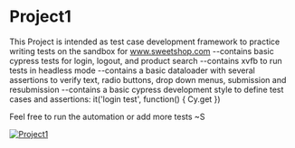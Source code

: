 # Project1

This Project is intended as test case development framework to practice writing tests on the sandbox for www.sweetshop.com
--contains basic cypress tests for login, logout, and product search
--contains xvfb to run tests in headless mode
--contains a basic dataloader with several assertions to verify text, radio buttons, drop down menus, submission and resubmission
--contains a basic cypress development style to define test cases and assertions:
    it('login test', function() {
      Cy.get
    })
    
    
    
    
 Feel free to run the automation or add more tests
 ~S


[![Project1](https://img.shields.io/endpoint?url=https://dashboard.cypress.io/badge/simple/oardfw&style=flat&logo=cypress)](https://dashboard.cypress.io/projects/oardfw/runs)

